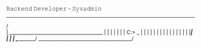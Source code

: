 𝙱𝚊𝚌𝚔𝚎𝚗𝚍 𝙳𝚎𝚟𝚎𝚕𝚘𝚙𝚎𝚛 - 𝚂𝚢𝚜𝚊𝚍𝚖𝚒𝚗 
______________________________________________
/                                              \
|    _______________________________________    |
|   |                                       |   |
|   |  C:\> _                               |   |
|   |                                       |   |
|   |                                       |   |
|   |                                       |   |
|   |_______________________________________|   |
|                                               |
\_______________________________________________/
     \_______________________________________/
